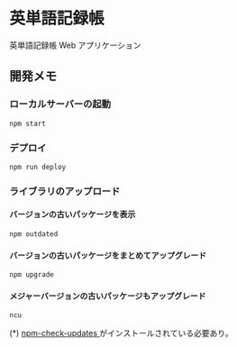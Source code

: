 # 英単語記録帳

英単語記録帳 Web アプリケーション

## 開発メモ

### ローカルサーバーの起動

```
npm start
```

### デプロイ

```
npm run deploy
```

### ライブラリのアップロード

#### バージョンの古いパッケージを表示

```
npm outdated
```

#### バージョンの古いパッケージをまとめてアップグレード

```
npm upgrade
```

#### メジャーバージョンの古いパッケージもアップグレード

```
ncu
```

(\*) [npm-check-updates ](https://github.com/tjunnone/npm-check-updates) がインストールされている必要あり。
